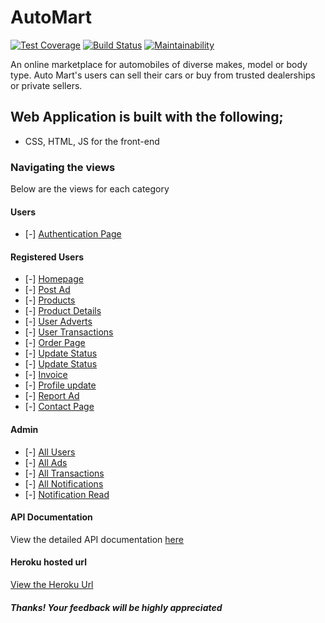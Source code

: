 # AutoMart

[![Test Coverage](https://api.codeclimate.com/v1/badges/a99a88d28ad37a79dbf6/test_coverage)](https://codeclimate.com/github/codeclimate/codeclimate/test_coverage) [![Build Status](https://travis-ci.com/ChidiChuks/AutoMart.svg?branch=develop)](https://travis-ci.com/ChidiChuks/AutoMart) [![Maintainability](https://api.codeclimate.com/v1/badges/a99a88d28ad37a79dbf6/maintainability)](https://codeclimate.com/github/codeclimate/codeclimate/maintainability)

An online marketplace for automobiles of diverse makes, model or body type. Auto Mart's users can sell their cars or buy from trusted dealerships or private sellers.

## Web Application is built with the following;

- CSS, HTML, JS for the front-end

### Navigating the views 

Below are the views for each category

#### Users

- [-] [Authentication Page](https://chidichuks.github.io/AutoMart/UI/)

#### Registered Users

- [-] [Homepage](https://chidichuks.github.io/AutoMart/UI/homepage.html?)
- [-] [Post Ad](https://chidichuks.github.io/AutoMart/UI/postAd.html)
- [-] [Products](https://chidichuks.github.io/AutoMart/UI/products.html)
- [-] [Product Details](https://chidichuks.github.io/AutoMart/UI/details.html)
- [-] [User Adverts](https://chidichuks.github.io/AutoMart/UI/userAds.html)
- [-] [User Transactions](https://chidichuks.github.io/AutoMart/UI/myTransactions.html)
- [-] [Order Page](https://chidichuks.github.io/AutoMart/UI/order.html)
- [-] [Update Status](https://chidichuks.github.io/AutoMart/UI/updateStatus.html)
- [-] [Update Status](https://chidichuks.github.io/AutoMart/UI/updateAd.html)
- [-] [Invoice](https://chidichuks.github.io/AutoMart/UI/invoice.html)
- [-] [Profile update](https://chidichuks.github.io/AutoMart/UI/userProfile.html)
- [-] [Report Ad](https://chidichuks.github.io/AutoMart/UI/reportAd.html)
- [-] [Contact Page](https://chidichuks.github.io/AutoMart/UI/contact.html)

#### Admin

- [-] [All Users](https://chidichuks.github.io/AutoMart/UI/users.html)
- [-] [All Ads](https://chidichuks.github.io/AutoMart/UI/view.html)
- [-] [All Transactions](https://chidichuks.github.io/AutoMart/UI/transactions.html)
- [-] [All Notifications](https://chidichuks.github.io/AutoMart/UI/notifications.html)
- [-] [Notification Read](https://chidichuks.github.io/AutoMart/UI/readNotification.html)

#### API Documentation

View the detailed API documentation [here](https://app.swaggerhub.com/apis/ChidiChuks/API_Documentation_for_AutoMart/1.0.0)

#### Heroku hosted url

[View the Heroku Url]()


##### Thanks! Your feedback will be highly appreciated